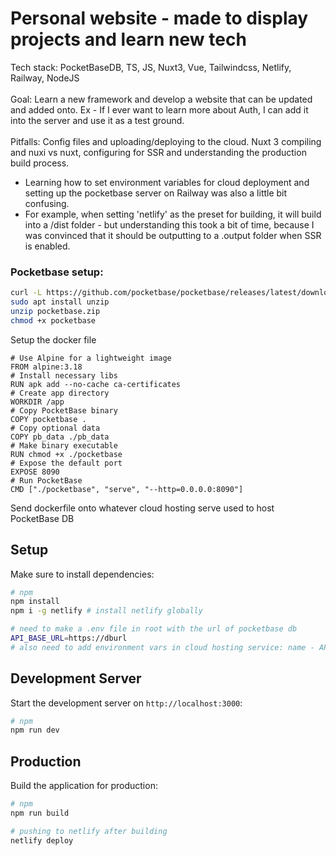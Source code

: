 # Personal website - made to display projects and learn new tech
Tech stack: PocketBaseDB, TS, JS, Nuxt3, Vue, Tailwindcss, Netlify, Railway, NodeJS
<br> <br>
Goal: Learn a new framework and develop a website that can be updated and added onto. Ex - If I ever want to learn more about Auth, I can add it into the server and use it as a test ground.
<br> <br>
Pitfalls: Config files and uploading/deploying to the cloud. Nuxt 3 compiling and nuxi vs nuxt, configuring for SSR and understanding the production build process.
- Learning how to set environment variables for cloud deployment and setting up the pocketbase server on Railway was also a little bit confusing.
- For example, when setting 'netlify' as the preset for building, it will build into a /dist folder - but understanding this took a bit of time, because I was convinced that it should be outputting to a .output folder when SSR is enabled.

### Pocketbase setup:
```bash
curl -L https://github.com/pocketbase/pocketbase/releases/latest/download/pocketbase_0.21.0_linux_amd64.zip -o pocketbase.zip
sudo apt install unzip
unzip pocketbase.zip
chmod +x pocketbase
```

Setup the docker file
```docker
# Use Alpine for a lightweight image
FROM alpine:3.18
# Install necessary libs
RUN apk add --no-cache ca-certificates
# Create app directory
WORKDIR /app
# Copy PocketBase binary
COPY pocketbase .
# Copy optional data
COPY pb_data ./pb_data
# Make binary executable
RUN chmod +x ./pocketbase
# Expose the default port
EXPOSE 8090
# Run PocketBase
CMD ["./pocketbase", "serve", "--http=0.0.0.0:8090"]
```
Send dockerfile onto whatever cloud hosting serve used to host PocketBase DB

## Setup

Make sure to install dependencies:

```bash
# npm
npm install
npm i -g netlify # install netlify globally
```

```bash
# need to make a .env file in root with the url of pocketbase db
API_BASE_URL=https://dburl
# also need to add environment vars in cloud hosting service: name - API_BASE_URL, url - url
```

## Development Server

Start the development server on `http://localhost:3000`:
```bash
# npm
npm run dev
```

## Production

Build the application for production:

```bash
# npm
npm run build

# pushing to netlify after building
netlify deploy
```
